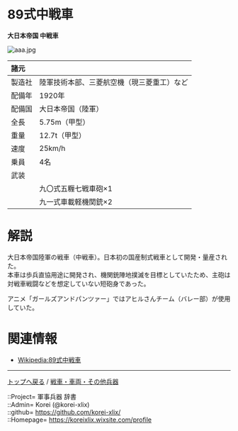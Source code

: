 # 89式中戦車
**大日本帝国 中戦車**

![aaa.jpg](https://bn02pap001files.storage.live.com/y4mYJ3wMIk50I_TOxNm7-0ke3X1ctx5l_WyqrSuyCKZKy0nkxi0zQTj2wK5mqHEf4KygR8w3iXJgXe-csBh6sh-G9Z8I_a0KU5vcCUVSTiOL0ZAy6SBlf4-Xl0N6uBSFWUFAg9vWEsKaeDWU4cvHNh4PQCpzdH3qZGQy_RV__6mgC1w3Rz-jwLw9sxjVzRIUXgK?width=640&height=468&cropmode=none)  
  


|諸元  |  |
|:--|:--|
|製造社  |陸軍技術本部、三菱航空機（現三菱重工）など  |
|配備年  |1920年  |
|配備国  |大日本帝国（陸軍）  |
|全長    |5.75m（甲型）  |
|重量    |12.7t（甲型）  |
|速度    |25km/h  |
|乗員  |4名  |
|武装    |  |
||九〇式五糎七戦車砲×1  |
||九一式車載軽機関銃×2  |


# 解説
大日本帝国陸軍の戦車（中戦車）。日本初の国産制式戦車として開発・量産された。  
本車は歩兵直協用途に開発され、機関銃陣地撲滅を目標としていたため、主砲は対戦車戦闘などを想定していない短砲身であった。  
  
アニメ「ガールズアンドパンツァー」ではアヒルさんチーム（バレー部）が使用していた。  


# 関連情報
* [Wikipedia:89式中戦車](https://ja.wikipedia.org/wiki/%E5%85%AB%E4%B9%9D%E5%BC%8F%E4%B8%AD%E6%88%A6%E8%BB%8A)


***
[トップへ戻る](/readme.md) / [戦車・車両・その他兵器](/ground/readme.md)  
  
::Project= 軍事兵器 辞書  
::Admin= Korei (@korei-xlix)  
::github= https://github.com/korei-xlix/  
::Homepage= https://koreixlix.wixsite.com/profile  
